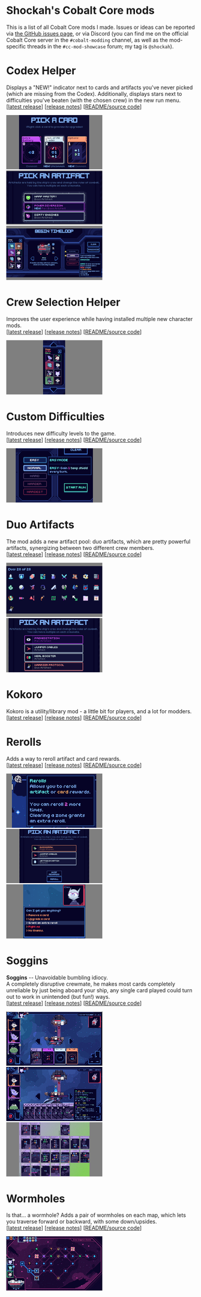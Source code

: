 # Shockah's Cobalt Core mods

This is a list of all Cobalt Core mods I made. Issues or ideas can be reported via [the GitHub issues page](https://github.com/Shockah/Cobalt-Core-Mods/issues), or via Discord (you can find me on the official Cobalt Core server in the `#cobalt-modding` channel, as well as the mod-specific threads in the `#cc-mod-showcase` forum; my tag is `@shockah`).

# Codex Helper

Displays a "NEW!" indicator next to cards and artifacts you've never picked (which are missing from the Codex). Additionally, displays stars next to difficulties you've beaten (with the chosen crew) in the new run menu.  
\[[latest release](https://github.com/Shockah/Cobalt-Core-Mods/releases/tag/release%2Fcodex-helper-1.1.2)] \[[release notes](CodexHelper/docs/release-notes.md)] \[[README/source code](CodexHelper)]

[![Card reward screenshot](CodexHelper/docs/images/card-reward-thumb.png)](CodexHelper/docs/images/card-reward.png)
[![Artifact reward screenshot](CodexHelper/docs/images/artifact-reward-thumb.png)](CodexHelper/docs/images/artifact-reward.png)
[![New run difficulties screenshot](CodexHelper/docs/images/new-run-difficulties-thumb.png)](CodexHelper/docs/images/new-run-difficulties.png)

# Crew Selection Helper

Improves the user experience while having installed multiple new character mods.  
\[[latest release](https://github.com/Shockah/Cobalt-Core-Mods/releases/tag/release%2Fcrew-selection-helper-1.0.0)] \[[release notes](CrewSelectionHelper/docs/release-notes.md)] \[[README/source code](CrewSelectionHelper)]

[![Crew selection screenshot](CrewSelectionHelper/docs/images/crew-selection-thumb.png)](CrewSelectionHelper/docs/images/crew-selection.png)

# Custom Difficulties

Introduces new difficulty levels to the game.  
\[[latest release](https://github.com/Shockah/Cobalt-Core-Mods/releases/tag/release%2Fcustom-difficulties-1.0.0)] \[[release notes](CustomDifficulties/docs/release-notes.md)] \[[README/source code](CustomDifficulties)]

[![Difficulty choice screenshot](CustomDifficulties/docs/images/difficulty-choice-thumb.png)](CustomDifficulties/docs/images/difficulty-choice.png)

# Duo Artifacts

The mod adds a new artifact pool: duo artifacts, which are pretty powerful artifacts, synergizing between two different crew members.  
\[[latest release](https://github.com/Shockah/Cobalt-Core-Mods/releases/tag/release%2Fduo-artifacts-1.0.1)] \[[release notes](DuoArtifacts/docs/release-notes.md)] \[[README/source code](DuoArtifacts)]

[![Codex screenshot](DuoArtifacts/docs/images/codex-thumb.png)](DuoArtifacts/docs/images/codex.png)
[![Reward screenshot](DuoArtifacts/docs/images/reward-thumb.png)](DuoArtifacts/docs/images/reward.png)

# Kokoro

Kokoro is a utility/library mod - a little bit for players, and a lot for modders.  
\[[latest release](https://github.com/Shockah/Cobalt-Core-Mods/releases/tag/release%2Fkokoro-1.0.1)] \[[release notes](Kokoro/docs/release-notes.md)] \[[README/source code](Kokoro)]

# Rerolls

Adds a way to reroll artifact and card rewards.  
\[[latest release](https://github.com/Shockah/Cobalt-Core-Mods/releases/tag/release%2Frerolls-1.0.2)] \[[release notes](Rerolls/docs/release-notes.md)] \[[README/source code](Rerolls)]

[![Artifact icon screenshot](Rerolls/docs/images/artifact-thumb.png)](Rerolls/docs/images/artifact.png)
[![Artifact reward screenshot](Rerolls/docs/images/artifact-reward-thumb.png)](Rerolls/docs/images/artifact-reward.png)
[![Shop screenshot](Rerolls/docs/images/shop-thumb.png)](Rerolls/docs/images/shop.png)

# Soggins

**Soggins** -- Unavoidable bumbling idiocy.  
A completely disruptive crewmate, he makes most cards completely unreliable by just being aboard your ship, any single card played could turn out to work in unintended (but fun!) ways.  
\[[latest release](https://github.com/Shockah/Cobalt-Core-Mods/releases/tag/release%2Fsoggins-1.0.1)] \[[release notes](Soggins/docs/release-notes.md)] \[[README/source code](Soggins)]

[![Preview screenshot](Soggins/docs/images/preview-thumb.gif)](Soggins/docs/images/preview.gif)
[![Apologies screenshot](Soggins/docs/images/apologies-thumb.png)](Soggins/docs/images/apologies.png)
[![Cards screenshot](Soggins/docs/images/cards-thumb.png)](Soggins/docs/images/cards.png)

# Wormholes

Is that... a wormhole? Adds a pair of wormholes on each map, which lets you traverse forward or backward, with some down/upsides.  
\[[latest release](https://github.com/Shockah/Cobalt-Core-Mods/releases/tag/release%2Fwormholes-1.0.0)] \[[release notes](Wormholes/docs/release-notes.md)] \[[README/source code](Wormholes)]

[![Map screenshot](Wormholes/docs/images/map-thumb.png)](Wormholes/docs/images/map.png)